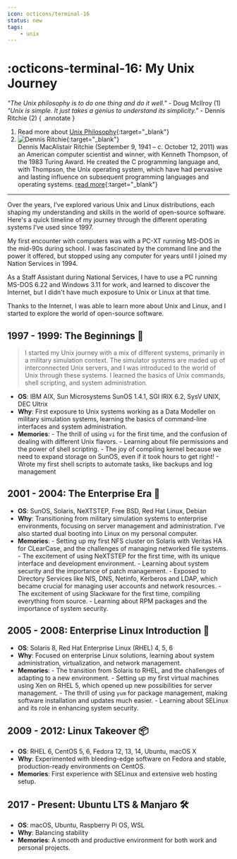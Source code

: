 ```yaml
---
icon: octicons/terminal-16
status: new
tags:
    - unix
---
```


# :octicons-terminal-16: My Unix Journey 

_"The Unix philosophy is to do one thing and do it well."_ - Doug McIlroy (1)  
_"Unix is simple. It just takes a genius to understand its simplicity."_ - Dennis Ritchie (2)
{ .annotate }

1.    Read more about [Unix Philosophy](https://en.wikipedia.org/wiki/Unix_philosophy#Do_One_Thing_and_Do_It_Well){:target="_blank"}
2.    ![Dennis Ritchie](https://upload.wikimedia.org/wikipedia/commons/thumb/2/23/Dennis_Ritchie_2011.jpg/250px-Dennis_Ritchie_2011.jpg){:target="_blank"}  
      Dennis MacAlistair Ritchie (September 9, 1941 – c. October 12, 2011) was an American computer scientist and winner, with Kenneth Thompson, of the 1983 Turing Award. He created the C programming language and, with Thompson, the Unix operating system, which have had pervasive and lasting influence on subsequent programming languages and operating systems. [read more](https://en.wikiquote.org/wiki/Dennis_Ritchie){:target="_blank"} 

---

Over the years, I’ve explored various Unix and Linux distributions, each shaping my understanding and skills in the world of open-source software. Here's a quick timeline of my journey through the different operating systems I’ve used since 1997.

My first encounter with computers was with a PC-XT running MS-DOS in the mid-90s during  school. I was fascinated by the command line and the power it offered, but stopped using any computer for years until I joined my Nation Services in 1994.

As a Staff Assistant during National Services, I have to use a PC running MS-DOS 6.22 and Windows 3.11 for work, and learned to discover the Internet, but I didn't have much exposure to Unix or Linux at that time.

Thanks to the Internet, I was able to learn more about Unix and Linux, and I started to explore the world of open-source software.

## 1997 - 1999: The Beginnings 🚀

> I started my Unix journey with a mix of different systems, primarily in a military simulation context.
> The simulator systems are maded up of interconnected Unix servers, and I was introduced to the world of Unix through these systems.
> I learned the basics of Unix commands, shell scripting, and system administration.

- **OS**: IBM AIX, Sun Microsystems SunOS 1.4.1, SGI IRIX 6.2, SysV UNIX, DEC Ultrix
- **Why**: First exposure to Unix systems working as a Data Modeller on military simulation systems, learning the basics of command-line interfaces and system administration.
- **Memories**:
      - The thrill of using `vi` for the first time, and the confusion of dealing with different Unix flavors.
      - Learning about file permissions and the power of shell scripting.
      - The joy of compiling kernel because we need to expand storage on SunOS, even if it took hours to get right!
      - Wrote my first shell scripts to automate tasks, like backups and log management

## 2001 - 2004: The Enterprise Era 🐧

- **OS**: SunOS, Solaris, NeXTSTEP, Free BSD, Red Hat Linux, Debian
- **Why**: Transitioning from military simulation systems to enterprise environments, focusing on server management and administration. I've also started dual booting into Linux on my personal computer.
- **Memories**:
      - Setting up my first NFS cluster on Solaris with Veritas HA for CLearCase, and the challenges of managing networked file systems.
      - The excitement of using NeXTSTEP for the first time, with its unique interface and development environment.
      - Learning about system security and the importance of patch management.
      - Exposed to Directory Services like NIS, DNS, Netinfo, Kerberos and LDAP, which became crucial for managing user accounts and network resources.
      - The excitement of using Slackware for the first time, compiling everything from source.
      - Learning about RPM packages and the importance of system security.

## 2005 - 2008: Enterprise Linux Introduction  🌟

- **OS**: Solaris 8, Red Hat Enterprise Linux (RHEL) 4, 5, 6
- **Why**: Focused on enterprise Linux solutions, learning about system administration, virtualization, and network management.
- **Memories**:
      - The transition from Solaris to RHEL, and the challenges of adapting to a new environment.
      - Setting up my first virtual machines using Xen on RHEL 5, which opened up new possibilities for server management.
      - The thrill of using `yum` for package management, making software installation and updates much easier.
      - Learning about SELinux and its role in enhancing system security.
  
## 2009 - 2012: Linux Takeover 📦

- **OS**: RHEL 6, CentOS 5, 6, Fedora 12, 13, 14, Ubuntu, macOS X
- **Why**: Experimented with bleeding-edge software on Fedora and stable, production-ready environments on CentOS.
- **Memories**: First experience with SELinux and extensive web hosting setup.

## 2017 - Present: Ubuntu LTS & Manjaro 🛠️
- **OS**: macOS, Ubuntu, Raspberry Pi OS, WSL
- **Why**: Balancing stability
- **Memories**: A smooth and productive environment for both work and personal projects.